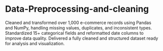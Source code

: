 # Data-Preprocessing-and-cleaning
Cleaned and transformed over 1,000 e-commerce records using Pandas and NumPy, handling missing values, duplicates, and inconsistent types.  Standardized 15+ categorical fields and reformatted date columns to improve data quality.  Delivered a fully cleaned and structured dataset ready for analysis and visualization.
